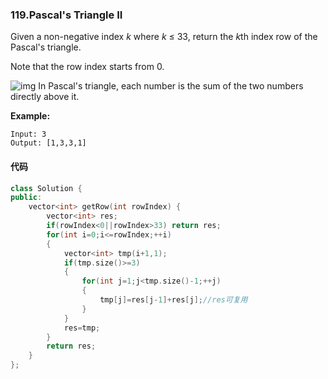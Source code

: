 ### 119.Pascal's Triangle II

Given a non-negative index *k* where *k* ≤ 33, return the *k*th index row of the Pascal's triangle.

Note that the row index starts from 0.

![img](https://upload.wikimedia.org/wikipedia/commons/0/0d/PascalTriangleAnimated2.gif)
In Pascal's triangle, each number is the sum of the two numbers directly above it.

**Example:**

```
Input: 3
Output: [1,3,3,1]
```

#### 代码

```c++
class Solution {
public:
    vector<int> getRow(int rowIndex) {
        vector<int> res;
        if(rowIndex<0||rowIndex>33) return res;
        for(int i=0;i<=rowIndex;++i)
        {
            vector<int> tmp(i+1,1);
            if(tmp.size()>=3)
            {
                for(int j=1;j<tmp.size()-1;++j)
                {
                    tmp[j]=res[j-1]+res[j];//res可复用
                }
            }
            res=tmp;
        }
        return res;
    }
};
```


